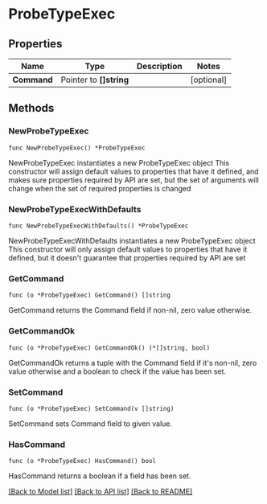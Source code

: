 # ProbeTypeExec

## Properties

Name | Type | Description | Notes
------------ | ------------- | ------------- | -------------
**Command** | Pointer to **[]string** |  | [optional] 

## Methods

### NewProbeTypeExec

`func NewProbeTypeExec() *ProbeTypeExec`

NewProbeTypeExec instantiates a new ProbeTypeExec object
This constructor will assign default values to properties that have it defined,
and makes sure properties required by API are set, but the set of arguments
will change when the set of required properties is changed

### NewProbeTypeExecWithDefaults

`func NewProbeTypeExecWithDefaults() *ProbeTypeExec`

NewProbeTypeExecWithDefaults instantiates a new ProbeTypeExec object
This constructor will only assign default values to properties that have it defined,
but it doesn't guarantee that properties required by API are set

### GetCommand

`func (o *ProbeTypeExec) GetCommand() []string`

GetCommand returns the Command field if non-nil, zero value otherwise.

### GetCommandOk

`func (o *ProbeTypeExec) GetCommandOk() (*[]string, bool)`

GetCommandOk returns a tuple with the Command field if it's non-nil, zero value otherwise
and a boolean to check if the value has been set.

### SetCommand

`func (o *ProbeTypeExec) SetCommand(v []string)`

SetCommand sets Command field to given value.

### HasCommand

`func (o *ProbeTypeExec) HasCommand() bool`

HasCommand returns a boolean if a field has been set.


[[Back to Model list]](../README.md#documentation-for-models) [[Back to API list]](../README.md#documentation-for-api-endpoints) [[Back to README]](../README.md)


